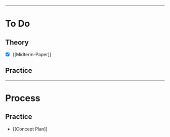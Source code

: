 ___
# To Do

## Theory

- [x] [[Midterm-Paper]]

## Practice

___

# Process

## Practice

- [[Concept Plan]]

